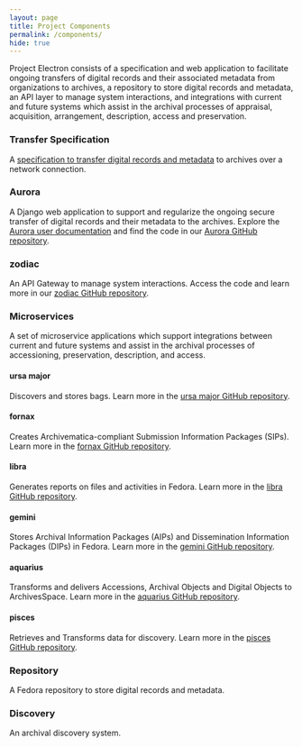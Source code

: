 ```yaml
---
layout: page
title: Project Components
permalink: /components/
hide: true
---
```


Project Electron consists of a specification and web application to facilitate ongoing transfers of digital records and their associated metadata from organizations to archives, a repository to store digital records and metadata, an API layer to manage system interactions, and integrations with current and future systems which assist in the archival processes of appraisal, acquisition, arrangement, description, access and preservation.

### Transfer Specification
A [specification to transfer digital records and metadata](/transfer/) to archives over a network connection.

### Aurora
A Django web application to support and regularize the ongoing secure transfer of digital records
and their metadata to the archives. Explore the [Aurora user documentation](https://docs.rockarch.org/aurora/) and find the code in our [Aurora GitHub repository](https://github.com/RockefellerArchiveCenter/aurora).

### zodiac
An API Gateway to manage system interactions. Access the code and learn more in our [zodiac GitHub repository](https://github.com/RockefellerArchiveCenter/zodiac).

### Microservices
A set of microservice applications which support integrations between current and future systems and assist in the archival
processes of accessioning, preservation, description, and access.

#### ursa major
Discovers and stores bags. Learn more in the [ursa major GitHub repository](https://github.com/RockefellerArchiveCenter/ursa_major).

#### fornax
Creates Archivematica-compliant Submission Information Packages (SIPs). Learn more in the [fornax GitHub repository](https://github.com/RockefellerArchiveCenter/fornax).

#### libra
Generates reports on files and activities in Fedora. Learn more in the [libra GitHub repository](https://github.com/RockefellerArchiveCenter/libra).

#### gemini
Stores Archival Information Packages (AIPs) and Dissemination Information Packages (DIPs) in Fedora. Learn more in the [gemini GitHub repository](https://github.com/RockefellerArchiveCenter/gemini).

#### aquarius
Transforms and delivers Accessions, Archival Objects and Digital Objects to ArchivesSpace. Learn more in the [aquarius GitHub repository](https://github.com/RockefellerArchiveCenter/aquarius).

#### pisces
Retrieves and Transforms data for discovery. Learn more in the [pisces GitHub repository](https://github.com/RockefellerArchiveCenter/pisces).

### Repository
A Fedora repository to store digital records and metadata.

### Discovery
An archival discovery system.
